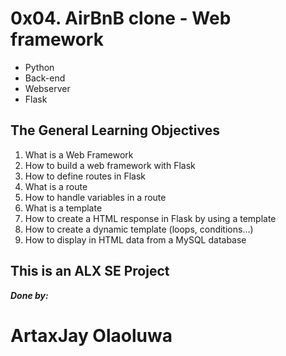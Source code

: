 # 0x04. AirBnB clone - Web framework
- Python
- Back-end
- Webserver
- Flask

## The General Learning Objectives
1. What is a Web Framework
2. How to build a web framework with Flask
3. How to define routes in Flask
4. What is a route
5. How to handle variables in a route
6. What is a template
7. How to create a HTML response in Flask by using a template
8. How to create a dynamic template (loops, conditions…)
9. How to display in HTML data from a MySQL database

## This is an ALX SE Project
**_Done by:_**
# ArtaxJay Olaoluwa
